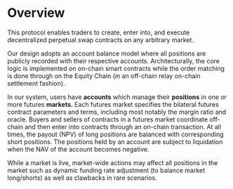 # Overview

This protocol enables traders to create, enter into, and execute decentralized perpetual swap contracts on any arbitrary market.

Our design adopts an account balance model where all positions are publicly recorded with their respective accounts. Architecturally, the core logic is implemented on on-chain smart contracts while the order matching is done through on the Equity Chain \(in an off-chain relay on-chain settlement fashion\).

In our system, users have **accounts** which manage their **positions** in one or more futures **markets.** Each futures market specifies the bilateral futures contract parameters and terms, including most notably the margin ratio and oracle. Buyers and sellers of contracts in a futures market coordinate off-chain and then enter into contracts through an on-chain transaction. At all times, the payout \(NPV\) of long positions are balanced with corresponding short positions. The positions held by an account are subject to liquidation when the NAV of the account becomes negative.

While a market is live, market-wide actions may affect all positions in the market such as dynamic funding rate adjustment \(to balance market long/shorts\) as well as clawbacks in rare scenarios.


